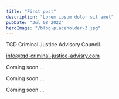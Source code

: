 ```yaml
---
title: "First post"
description: "Lorem ipsum dolor sit amet"
pubDate: "Jul 08 2022"
heroImage: "/blog-placeholder-3.jpg"
---
```


TGD Criminal Justice Advisory Council.

info@tgd-criminal-justice-advisry.com

Coming soon ...

Coming soon ...

Coming soon ...
